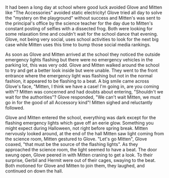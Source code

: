 It had been a long day at school where good luck avoided Glove and
Mitten like "The Accessories" avoided static electricity! Glove tried
all day to solve the "mystery on the playground" without success and
Mitten's was sent to the principal\'s office by the science teacher for
the day due to Mitten's constant posting of selfies with a dissected
frog. Both were looking for some relaxation time and couldn't wait for
the school dance that evening. Glove, not being very social, uses school
activities to look for the next big case while Mitten uses this time to
bump those social media rankings.

As soon as Glove and Mitten arrived at the school they noticed the
outside emergency lights flashing but there were no emergency vehicles
in the parking lot, this was very odd. Glove and Mitten walked around
the school to try and get a better look inside but were unable. They
went to the front entrance where the emergency light was flashing but
not in the normal fashion, it appeared to be flashing to a beat. A big
smile came across Glove's face, "Mitten, I think we have a case! I'm
going in, are you coming with"? Mitten was concerned and had doubts
about entering, "Shouldn't we wait for the authorities"? Glove
responded, "We can't wait Mitten, we must go in for the good of all
Accessory kind"! Mitten sighed and reluctantly followed.

Glove and Mitten entered the school, everything was dark except for the
flashing emergency lights which gave off an eerie glow. Something you
might expect during Halloween, not right before spring break. Mitten
nervously looked around, at the end of the hall Mitten saw light coming
from the science room, Mitten gestured to Glove. "Let's go Mitten",
Glove coaxed, "that must be the source of the flashing lights". As they
approached the science room, the light seemed to have a beat. The door
swung open, Glove peered in with Mitten craning to get a look. To their
surprise, Gerbil and Hermit were out of their cages, swaying to the
beat. Both motioned for Glove and Mitten to join them, they laughed, and
continued on down the hall.
